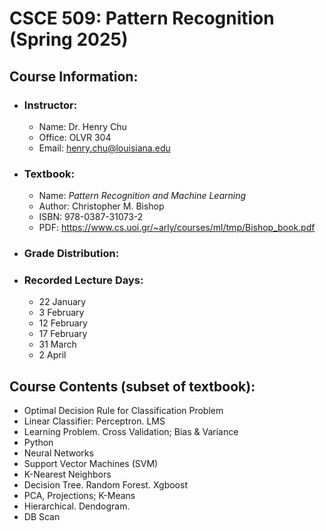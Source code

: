 # CSCE 509: Pattern Recognition (Spring 2025)

## Course Information:

* ### Instructor:

    * Name: Dr. Henry Chu
    * Office: OLVR 304
    * Email: henry.chu@louisiana.edu

* ### Textbook:

    * Name: *Pattern Recognition and Machine Learning*
    * Author: Christopher M. Bishop
    * ISBN: 978-0387-31073-2
    * PDF: https://www.cs.uoi.gr/~arly/courses/ml/tmp/Bishop_book.pdf

* ### Grade Distribution: 

* ### Recorded Lecture Days:
    * 22 January
    * 3 February
    * 12 February
    * 17 February
    * 31 March
    * 2 April

## Course Contents (subset of textbook): 
* Optimal Decision Rule for Classification Problem
* Linear Classifier: Perceptron. LMS
* Learning Problem. Cross Validation; Bias & Variance
* Python
* Neural Networks
* Support Vector Machines (SVM)
* K-Nearest Neighbors
* Decision Tree. Random Forest. Xgboost
* PCA, Projections; K-Means
* Hierarchical. Dendogram.
* DB Scan